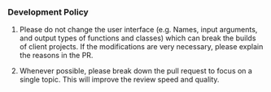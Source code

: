 ### Development Policy

1. Please do not change the user interface (e.g. Names, input arguments, and output types of functions and classes) which can break the builds of client projects.
If the modifications are very necessary, please explain the reasons in the PR.

2. Whenever possible, please break down the pull request to focus on a single topic. This will improve the review speed and quality.
